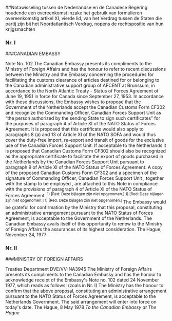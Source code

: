 <meta http-equiv='Content-Type' content='text/html; charset=utf-8' />

##Notawisseling tussen de Nederlandse en de Canadese Regering houdende een overeenkomst inzake het gebruik van formulieren overeenkomstig artikel XI, vierde lid, van het Verdrag tussen de Staten die partij zijn bij het Noordatlantisch Verdrag, nopens de rechtspositie van hun krijgsmachten

### Nr.  I  

###CANADIAN EMBASSY

Note No. 102 The Canadian Embassy presents its compliments to the Ministry of Foreign Affairs and has the honour to refer to recent discussions between the Ministry and the Embassy concerning the procedures for facilitating the customs clearance of articles destined for or belonging to the Canadian administrative support group of AFCENT at Brunssum, in accordance to the North Atlantic Treaty - Status of Forces Agreement of June 19, 1951 in force for Canada since September 27, 1953. In accordance with these discussions, the Embassy wishes to propose that the Government of the Netherlands accept the Canadian Customs Form CF302 and recognize the Commanding Officer, Canadian Forces Support Unit as “the person authorized by the sending State to sign such certificates” for the purposes of paragraph 4 of Article XI of the NATO Status of Forces Agreement. It is proposed that this certificate would also apply to paragraphs 8 (a) and 13 of Article XI of the NATO SOFA and would thus cover the duty-free import, re-export and transit of goods for the exclusive use of the Canadian Forces Support Unit. If acceptable to the Netherlands it is proposed that Canadian Customs Form CF302 should also be recognized as the appropriate certificate to facilitate the export of goods purchased in the Netherlands by the Canadian Forces Support Unit pursuant to paragraph 9 of Article XI of the NATO Status of Forces Agreement. A copy of the proposed Canadian Customs Form CF302 and a specimen of the signature of Commanding Officer, Canadian Forces Support Unit , together with the stamp to be employed , are attached to this Note in compliance with the provisions of paragraph 4 of Article XI of the NATO Status of Forces Agreement. <sup> 1)  [Red: Deze bijlagen zijn niet opgenomen.]  </sup> <sup> 1)  [Red: Deze bijlagen zijn niet opgenomen.]  </sup> <sup> 1)  [Red: Deze bijlagen zijn niet opgenomen.]  </sup> The Embassy would be grateful for confirmation by the Ministry that this proposal, constituting an administrative arrangement pursuant to the NATO Status of Forces Agreement, is acceptable to the Government of the Netherlands. The Canadian Embassy avails itself of this opportunity to renew to the Ministry of Foreign Affairs the assurances of its highest consideration. The Hague, November 24, 1977   

### Nr.  II  

###MINISTRY OF FOREIGN AFFAIRS

Treaties Department DVE/VV-NA3945 The Ministry of Foreign Affairs presents its compliments to the Canadian Embassy and has the honour to acknowledge receipt of the Embassy's Note no. 102 dated 24 November 1977, which reads as follows:  (zoals in Nr. I)  The Ministry has the honour to confirm that the above proposal, constituting an administrative arrangement pursuant to the NATO Status of Forces Agreement, is acceptable to the Netherlands Government. The said arrangement will enter into force on today's date. The Hague, 8 May 1978  *To the Canadian Embassy*   *at*   *The Hague*    
